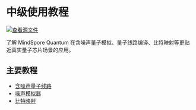 # 中级使用教程

[![查看源文件](https://mindspore-website.obs.cn-north-4.myhuaweicloud.com/website-images/r2.5.0/resource/_static/logo_source.svg)](https://gitee.com/mindspore/docs/blob/r2.5.0/docs/mindquantum/docs/source_zh_cn/middle_level/middle_level.md)

了解 MindSpore Quantum 在含噪声量子模拟、量子线路编译、比特映射等更贴近真实量子芯片场景的应用。

## 主要教程

<ul>
  <li><a href="noise.html">含噪声量子线路</a></li>
  <li><a href="noise_simulator.html">噪声模拟器</a></li>
  <li><a href="qubit_mapping.html">比特映射</a></li>
</ul>
